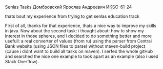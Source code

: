 Senlas Tasks
Домбровский Ярослав Андреевич ИКБО-61-24

thats bout my experience from trying to get senlas education track

First of all, thanks for that experience, thats a nice way to improve my skills in java.
Now about the second task: i thought about: how to show my interest in those spheres, and i decided 
to do something better and more usefull: a real converter of values (from ru) using the parser from Central Bank website (using JSON files to parse) 
without maven-build project (cause i didnt want to build all tasks on maven). 
I serfed the whole gitHub and searched the nice one example to took apart as an example (also i used Stack Overflow).
